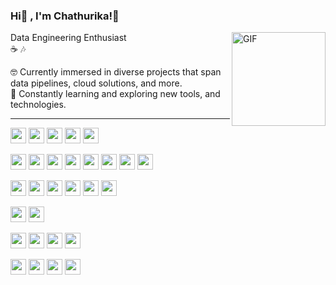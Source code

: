 ### Hi👋 , I'm Chathurika!🐧 

<img align="right" alt="GIF" height="150px" src="https://user-images.githubusercontent.com/74038190/216655818-2e7b9a31-49bf-4744-85a8-db8a2577c45c.gif" />


Data Engineering Enthusiast<br/>
☕ 🎶<br/>


🤓 Currently immersed in diverse projects that span data pipelines, cloud solutions, and more.<br/>
🔎 Constantly learning and exploring new tools, and technologies.<br/>

---

<p align="left">
  <img src="https://img.shields.io/badge/-Python-000000?style=flat&logo=python&logoColor=black" height="25"/>
  <img src="https://img.shields.io/badge/-Java-000000?style=flat&logo=java&logoColor=black" height="25"/>
  <img src="https://img.shields.io/badge/-Scala-000000?style=flat&logo=scala&logoColor=black" height="25"/>
  <img src="https://img.shields.io/badge/-SQL-000000?style=flat&logo=sqlite&logoColor=black" height="25"/>
  <img src="https://img.shields.io/badge/-Bash-000000?style=flat&logo=gnu-bash&logoColor=black" height="25"/>
</p>

<p align="left">
  <img src="https://img.shields.io/badge/-Hadoop-000000?style=flat&logo=apache-hadoop&logoColor=black" height="25"/>
  <img src="https://img.shields.io/badge/-Spark-000000?style=flat&logo=apache-spark&logoColor=black" height="25"/>
  <img src="https://img.shields.io/badge/-Hive-000000?style=flat&logo=apache-hive&logoColor=black" height="25"/>
  <img src="https://img.shields.io/badge/-Airflow-000000?style=flat&logo=apache-airflow&logoColor=black" height="25"/>
  <img src="https://img.shields.io/badge/-Kafka-000000?style=flat&logo=apache-kafka&logoColor=black" height="25"/>
  <img src="https://img.shields.io/badge/-Impala-000000?style=flat&logo=apache-impala&logoColor=black" height="25"/>
  <img src="https://img.shields.io/badge/-Snowflake-000000?style=flat&logo=snowflake&logoColor=black" height="25"/>
  <img src="https://img.shields.io/badge/-Power%20BI-000000?style=flat&logo=power-bi&logoColor=black" height="25"/>
</p>

<p align="left">
  <img src="https://img.shields.io/badge/-MySQL-000000?style=flat&logo=mysql&logoColor=black" height="25"/>
  <img src="https://img.shields.io/badge/-SQL%20Server-000000?style=flat&logo=microsoft-sql-server&logoColor=black" height="25"/>
  <img src="https://img.shields.io/badge/-PostgreSQL-000000?style=flat&logo=postgresql&logoColor=black" height="25"/>
  <img src="https://img.shields.io/badge/-MariaDB-000000?style=flat&logo=mariadb&logoColor=black" height="25"/>
  <img src="https://img.shields.io/badge/-MongoDB-000000?style=flat&logo=mongodb&logoColor=black" height="25"/>
  <img src="https://img.shields.io/badge/-Cassandra-000000?style=flat&logo=apache-cassandra&logoColor=black" height="25"/>
</p>

<p align="left">
  <img src="https://img.shields.io/badge/-Amazon%20Web%20Services-000000?style=flat&logo=amazon-aws&logoColor=black" height="25"/>
  <img src="https://img.shields.io/badge/-Azure-000000?style=flat&logo=microsoft-azure&logoColor=black" height="25"/>
</p>

<p align="left">
  <img src="https://img.shields.io/badge/-Docker-000000?style=flat&logo=docker&logoColor=black" height="25"/>
  <img src="https://img.shields.io/badge/-Linux-000000?style=flat&logo=linux&logoColor=black" height="25"/>
  <img src="https://img.shields.io/badge/-Git-000000?style=flat&logo=git&logoColor=black" height="25"/>
  <img src="https://img.shields.io/badge/-GitHub-000000?style=flat&logo=github&logoColor=white" height="25"/>
</p>

<p align="left">
  <img src="https://img.shields.io/badge/-VSCode-000000?style=flat&logo=visual-studio-code&logoColor=black" height="25"/>
  <img src="https://img.shields.io/badge/-PyCharm-000000?style=flat&logo=jetbrains&logoColor=white" height="25"/>
  <img src="https://img.shields.io/badge/-Visual%20Studio-000000?style=flat&logo=visual-studio&logoColor=black" height="25"/>
  <img src="https://img.shields.io/badge/-RStudio-000000?style=flat&logo=rstudio&logoColor=black" height="25"/>
</p>





